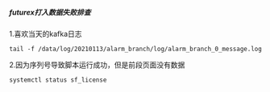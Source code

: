 ##### futurex打入数据失败排查

1.喜欢当天的kafka日志

```
tail -f /data/log/20210113/alarm_branch/log/alarm_branch_0_message.log
```

2.因为序列号导致脚本运行成功，但是前段页面没有数据

```
systemctl status sf_license
```











